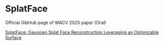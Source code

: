 # SplatFace

Official GibHub page of WACV 2025 paper (Oral)

[SplatFace: Gaussian Splat Face Reconstruction Leveraging an Optimizable Surface](https://arxiv.org/pdf/2403.18784)

